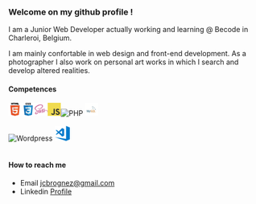 ### Welcome on my github profile !

I am a Junior Web Developer actually working and learning @ Becode in Charleroi, Belgium.

I am mainly confortable in web design and front-end development.
As a photographer I also work on personal art works in which I search and develop altered realities.


#### Competences

<img align="left" alt="HTML5" width="26px" src="https://raw.githubusercontent.com/github/explore/80688e429a7d4ef2fca1e82350fe8e3517d3494d/topics/html/html.png" />
<img align="left" alt="CSS3" width="26px" src="https://raw.githubusercontent.com/github/explore/80688e429a7d4ef2fca1e82350fe8e3517d3494d/topics/css/css.png" />
<img align="left" alt="Sass" width="26px" src="https://raw.githubusercontent.com/github/explore/80688e429a7d4ef2fca1e82350fe8e3517d3494d/topics/sass/sass.png" />
<img align="left" alt="JavaScript" width="26px" src="https://raw.githubusercontent.com/github/explore/80688e429a7d4ef2fca1e82350fe8e3517d3494d/topics/javascript/javascript.png" />
<img alt="PHP" width="32px" src="https://multarte.com.br/wp-content/uploads/2015/07/php1.png" />
<img alt="MySQL" width="26px" src="https://raw.githubusercontent.com/github/explore/80688e429a7d4ef2fca1e82350fe8e3517d3494d/topics/mysql/mysql.png" />
<br/><br/>
<img alt="Wordpress" width="26px" src="https://cdn.1min30.com/wp-content/uploads/2017/03/logo-WordPress.jpg" />
<img alt="Visual Studio Code" width="30px" src="https://raw.githubusercontent.com/github/explore/80688e429a7d4ef2fca1e82350fe8e3517d3494d/topics/visual-studio-code/visual-studio-code.png" />
<br/><br/>


<!--
#### Works

Personal Web site
Made in
Portfolio
Work on Github
-->

#### How to reach me

* Email [jcbrognez@gmail.com]()
* Linkedin [Profile](https://www.linkedin.com/in/jean-charles-brognez/)


<!--
Here are some ideas to get you started:

- 🔭 I’m currently working on ...

- 🌱 I’m currently learning ...

- 👯 I’m looking to collaborate on ...

- 🤔 I’m looking for help with ...

- 💬 Ask me about ...

- 📫 How to reach me: ...

- ⚡ Fun fact: ...
-->
